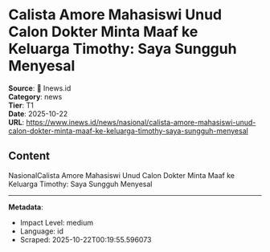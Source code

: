 # Calista Amore Mahasiswi Unud Calon Dokter Minta Maaf ke Keluarga Timothy: Saya Sungguh Menyesal

**Source**: 📰 Inews.id  
**Category**: news  
**Tier**: T1  
**Date**: 2025-10-22  
**URL**: https://www.inews.id/news/nasional/calista-amore-mahasiswi-unud-calon-dokter-minta-maaf-ke-keluarga-timothy-saya-sungguh-menyesal

## Content

NasionalCalista Amore Mahasiswi Unud Calon Dokter Minta Maaf ke Keluarga Timothy: Saya Sungguh Menyesal

---

**Metadata**:
- Impact Level: medium
- Language: id
- Scraped: 2025-10-22T00:19:55.596073
